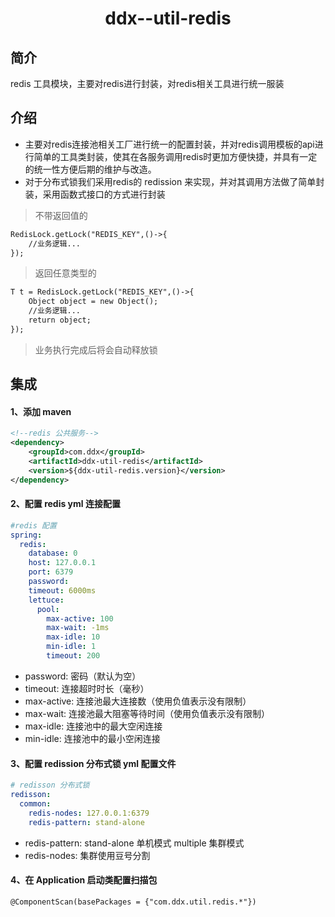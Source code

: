 <h1 align="center">ddx--util-redis</h1>

## 简介
redis 工具模块，主要对redis进行封装，对redis相关工具进行统一服装

## 介绍
- 主要对redis连接池相关工厂进行统一的配置封装，并对redis调用模板的api进行简单的工具类封装，使其在各服务调用redis时更加方便快捷，并具有一定的统一性方便后期的维护与改造。
- 对于分布式锁我们采用redis的 redission 来实现，并对其调用方法做了简单封装，采用函数式接口的方式进行封装
> 不带返回值的
```markdown
RedisLock.getLock("REDIS_KEY",()->{
    //业务逻辑...
});
```
 > 返回任意类型的
```markdown
T t = RedisLock.getLock("REDIS_KEY",()->{
    Object object = new Object();
	//业务逻辑...
    return object;
});
```
>业务执行完成后将会自动释放锁

## 集成
#### 1、添加 maven 
```xml
<!--redis 公共服务-->
<dependency>
    <groupId>com.ddx</groupId>
    <artifactId>ddx-util-redis</artifactId>
    <version>${ddx-util-redis.version}</version>
</dependency>
```
#### 2、配置 redis yml 连接配置
```yaml
#redis 配置
spring:
  redis:
    database: 0
    host: 127.0.0.1
    port: 6379
    password:     
    timeout: 6000ms 
    lettuce:
      pool:
        max-active: 100  
        max-wait: -1ms    
        max-idle: 10     
        min-idle: 1    
        timeout: 200
```
- password:   密码（默认为空）
- timeout:   连接超时时长（毫秒）
- max-active:  连接池最大连接数（使用负值表示没有限制）
- max-wait: 连接池最大阻塞等待时间（使用负值表示没有限制）
- max-idle:  连接池中的最大空闲连接
- min-idle:  连接池中的最小空闲连接

#### 3、配置 redission 分布式锁 yml 配置文件
```yaml
# redisson 分布式锁
redisson:
  common:
    redis-nodes: 127.0.0.1:6379
    redis-pattern: stand-alone 
```
- redis-pattern: stand-alone 单机模式 multiple 集群模式
- redis-nodes: 集群使用豆号分割

#### 4、在 Application 启动类配置扫描包
```markdown
@ComponentScan(basePackages = {"com.ddx.util.redis.*"})
```
